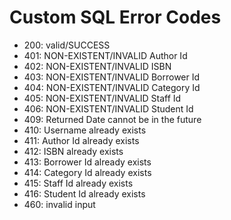 # Custom SQL Error Codes

- 200: valid/SUCCESS
- 401: NON-EXISTENT/INVALID Author Id
- 402: NON-EXISTENT/INVALID ISBN
- 403: NON-EXISTENT/INVALID Borrower Id
- 404: NON-EXISTENT/INVALID Category Id
- 405: NON-EXISTENT/INVALID Staff Id
- 406: NON-EXISTENT/INVALID Student Id
- 409: Returned Date cannot be in the future
- 410: Username already exists
- 411: Author Id already exists
- 412: ISBN already exists
- 413: Borrower Id already exists
- 414: Category Id already exists
- 415: Staff Id already exists
- 416: Student Id already exists
- 460: invalid input